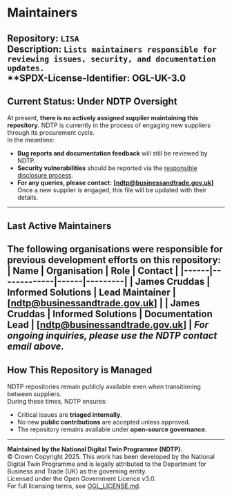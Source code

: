 # Maintainers  
**Repository:** `LISA`  
**Description:** `Lists maintainers responsible for reviewing issues, security, and documentation updates.`  
**SPDX-License-Identifier: OGL-UK-3.0
---

## Current Status: Under NDTP Oversight  
At present, **there is no actively assigned supplier maintaining this repository**. NDTP is currently in the process of engaging new suppliers through its procurement cycle.  
In the meantime:  
- **Bug reports and documentation feedback** will still be reviewed by NDTP.  
- **Security vulnerabilities** should be reported via the [responsible disclosure process](SECURITY.md).  
- **For any queries, please contact:** **[ndtp@businessandtrade.gov.uk]**  
Once a new supplier is engaged, this file will be updated with their details.  
---
## Last Active Maintainers  
The following organisations were responsible for previous development efforts on this repository:  
| Name | Organisation | Role | Contact |
|------|-------------|------|---------|
| James Cruddas | Informed Solutions | Lead Maintainer | [ndtp@businessandtrade.gov.uk] |
| James Cruddas | Informed Solutions | Documentation Lead | [ndtp@businessandtrade.gov.uk] |
*For ongoing inquiries, please use the NDTP contact email above.*  
---
## How This Repository is Managed  
NDTP repositories remain publicly available even when transitioning between suppliers.  
During these times, NDTP ensures:  
- Critical issues are **triaged internally**.  
- No new **public contributions** are accepted unless approved.  
- The repository remains available under **open-source governance**.  
---
**Maintained by the National Digital Twin Programme (NDTP).**  
© Crown Copyright 2025. This work has been developed by the National Digital Twin Programme and is legally attributed to the Department for Business and Trade (UK) as the governing entity.  
Licensed under the Open Government Licence v3.0.  
For full licensing terms, see [OGL_LICENSE.md](OGL_LICENSE.md).